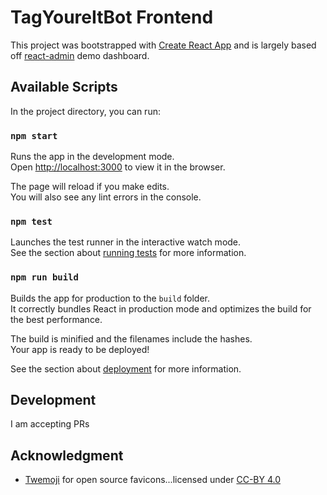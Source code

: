 # TagYoureItBot Frontend

This project was bootstrapped with [Create React App](https://github.com/facebook/create-react-app) and is largely based off [react-admin](https://github.com/marmelab/react-admin/tree/master/examples/demo) demo dashboard.

## Available Scripts

In the project directory, you can run:

### `npm start`

Runs the app in the development mode.\
Open [http://localhost:3000](http://localhost:3000) to view it in the browser.

The page will reload if you make edits.\
You will also see any lint errors in the console.

### `npm test`

Launches the test runner in the interactive watch mode.\
See the section about [running tests](https://facebook.github.io/create-react-app/docs/running-tests) for more information.

### `npm run build`

Builds the app for production to the `build` folder.\
It correctly bundles React in production mode and optimizes the build for the best performance.

The build is minified and the filenames include the hashes.\
Your app is ready to be deployed!

See the section about [deployment](https://facebook.github.io/create-react-app/docs/deployment) for more information.

## Development
I am accepting PRs

## Acknowledgment
- [Twemoji](https://twemoji.twitter.com/) for open source favicons...licensed under [CC-BY 4.0](https://creativecommons.org/licenses/by/4.0/)
